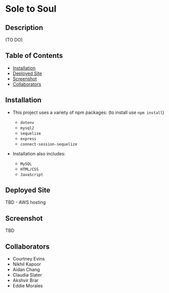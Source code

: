 # Sole to Soul

## Description

(TO DO)

## Table of Contents

- [Installation](#installation)
- [Deployed Site](#deployed-site)
- [Screenshot](#screenshot)
- [Collaborators](#collaborators)

## Installation

- This project uses a variety of npm packages: (to install use `npm install`)

  - `dotenv`
  - `mysql2`
  - `sequelize`
  - `express`
  - `connect-session-sequelize`

- Installation also includes:
  - `MySQL`
  - `HTML/CSS`
  - `JavaScript`

## Deployed Site

TBD - AWS hosting

## Screenshot

TBD

## Collaborators

- Courtney Evins
- Nikhil Kapoor
- Aidan Chang
- Claudia Slater
- Akshvir Brar
- Eddie Morales
